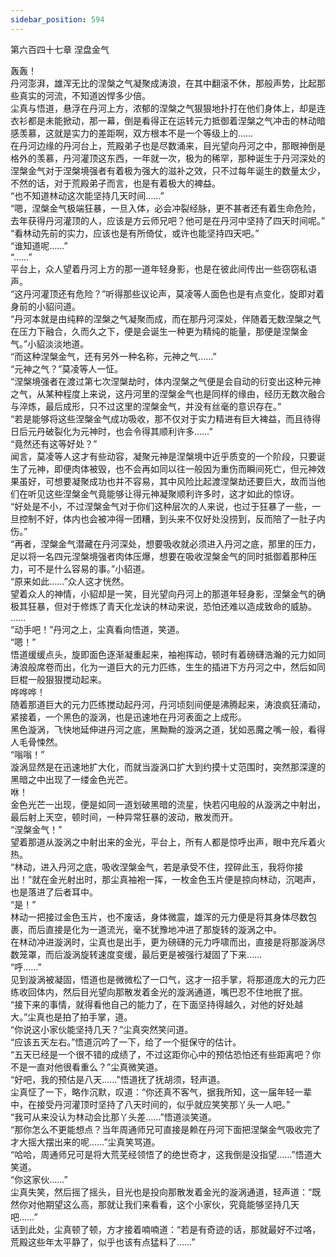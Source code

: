 ```yaml
---
sidebar_position: 594
---
```

 第六百四十七章 涅盘金气


轰轰！  
丹河澎湃，雄浑无比的涅槃之气凝聚成涛浪，在其中翻滚不休，那般声势，比起那些真实的河流，不知道凶悍多少倍。  
尘真与悟道，悬浮在丹河上方，浓郁的涅槃之气狠狠地扑打在他们身体上，却是连衣衫都是未能掀动，那一幕，倒是看得正在运转元力抵御着涅槃之气冲击的林动暗感羡慕，这就是实力的差距啊，双方根本不是一个等级上的……  
在丹河边缘的丹河台上，荒殿弟子也是尽数涌来，目光望向丹河之中，那眼神倒是格外的羡慕，丹河灌顶这东西，一年就一次，极为的稀罕，那种诞生于丹河深处的涅槃金气对于涅槃境强者有着极为强大的滋补之效，只不过每年诞生的数量太少，不然的话，对于荒殿弟子而言，也是有着极大的裨益。  
“也不知道林动这次能坚持几天时间……”  
“嗯，涅槃金气极端狂暴，一旦入体，必会冲裂经脉，更不甚者还有着生命危险，去年获得丹河灌顶的人，应该是方云师兄吧？他可是在丹河中坚持了四天时间呢。”  
“看林动先前的实力，应该也是有所倚仗，或许也能坚持四天吧。”  
“谁知道呢……”  
“……”  
平台上，众人望着丹河上方的那一道年轻身影，也是在彼此间传出一些窃窃私语声。  
“这丹河灌顶还有危险？”听得那些议论声，莫凌等人面色也是有点变化，旋即对着身前的小貂问道。  
“丹河本就是由纯粹的涅槃之气凝聚而成，而在那丹河深处，伴随着无数涅槃之气在压力下融合，久而久之下，便是会诞生一种更为精纯的能量，那便是涅槃金气。”小貂淡淡地道。  
“而这种涅槃金气，还有另外一种名称，元神之气……”  
“元神之气？”莫凌等人一怔。  
“涅槃境强者在渡过第七次涅槃劫时，体内涅槃之气便是会自动的衍变出这种元神之气，从某种程度上来说，这丹河里的涅槃金气也是同样的缘由，经历无数次融合与淬炼，最后成形，只不过这里的涅槃金气，并没有丝毫的意识存在。”  
“若是能够将这些涅槃金气成功吸收，那不仅对于实力精进有巨大裨益，而且待得日后元丹破裂化为元神时，也会令得其顺利许多……”  
“竟然还有这等好处？”  
闻言，莫凌等人这才有些动容，凝聚元神是涅槃境中近乎质变的一个阶段，只要诞生了元神，即便肉体被毁，也不会再如同以往一般因为重伤而瞬间死亡，但元神效果虽好，可想要凝聚成功也并不容易，其中风险比起渡涅槃劫还要巨大，故而当他们在听见这些涅槃金气竟能够让得元神凝聚顺利许多时，这才如此的惊讶。  
“好处是不小，不过涅槃金气对于你们这种层次的人来说，也过于狂暴了一些，一旦控制不好，体内也会被冲得一团糟，到头来不仅好处没捞到，反而陪了一肚子内伤。”  
“再者，涅槃金气潜藏在丹河深处，想要吸收就必须进入丹河之底，那里的压力，足以将一名四元涅槃境强者肉体压爆，想要在吸收涅槃金气的同时抵御着那种压力，可不是什么容易的事。”小貂道。  
“原来如此……”众人这才恍然。  
望着众人的神情，小貂却是一笑，目光望向丹河上的那道年轻身影，涅槃金气的确极其狂暴，但对于修炼了青天化龙诀的林动来说，恐怕还难以造成致命的威胁。  
……  
“动手吧！”丹河之上，尘真看向悟道，笑道。  
“嗯！”  
悟道缓缓点头，旋即面色逐渐凝重起来，袖袍挥动，顿时有着磅礴浩瀚的元力如同涛浪般席卷而出，化为一道巨大的元力匹练，生生的插进下方丹河之中，然后如同巨棍一般狠狠搅动起来。  
哗哗哗！  
随着那道巨大的元力匹练搅动起丹河，丹河顷刻间便是沸腾起来，涛浪疯狂涌动，紧接着，一个黑色的漩涡，也是迅速地在丹河表面之上成形。  
黑色漩涡，飞快地延伸进丹河之底，黑黝黝的漩涡之道，犹如恶魔之嘴一般，看得人毛骨悚然。  
“嗡嗡！”  
漩涡显然是在迅速地扩大化，而就当漩涡口扩大到约摸十丈范围时，突然那深邃的黑暗之中出现了一缕金色光芒。  
咻！  
金色光芒一出现，便是如同一道划破黑暗的流星，快若闪电般的从漩涡之中射出，最后射上天空，顿时间，一种异常狂暴的波动，散发而开。  
“涅槃金气！”  
望着那道从漩涡之中射出来的金光，平台上，所有人都是惊呼出声，眼中充斥着火热。  
“林动，进入丹河之底，吸收涅槃金气，若是承受不住，捏碎此玉，我将你接出！”就在金光射出时，那尘真袖袍一挥，一枚金色玉片便是掠向林动，沉喝声，也是落进了后者耳中。  
“是！”  
林动一把接过金色玉片，也不废话，身体微震，雄浑的元力便是将其身体尽数包裹，而后直接是化为一道流光，毫不犹豫地冲进了那旋转的漩涡之中。  
在林动冲进漩涡时，尘真也是出手，更为磅礴的元力呼啸而出，直接是将那漩涡尽数笼罩，而后漩涡旋转速度变缓，最后更是被强行凝固了下来……  
“呼……”  
见到漩涡被凝固，悟道也是微微松了一口气，这才一招手掌，将那道庞大的元力匹练收回体内，然后目光望向那散发着金光的漩涡通道，嘴巴忍不住地抿了抿。  
“接下来的事情，就得看他自己的能力了，在下面坚持得越久，对他的好处越大。”尘真也是拍了拍手掌，道。  
“你说这小家伙能坚持几天？”尘真突然笑问道。  
“应该五天左右。”悟道沉吟了一下，给了一个挺保守的估计。  
“五天已经是一个很不错的成绩了，不过这距你心中的预估恐怕还有些距离吧？你不是一直对他很看重么？”尘真微笑道。  
“好吧，我的预估是八天……”悟道抚了抚胡须，轻声道。  
尘真怔了一下，略作沉默，叹道：“你还真不客气，据我所知，这一届年轻一辈中，在接受丹河灌顶时坚持了八天时间的，似乎就应笑笑那丫头一人吧。”  
“我可从来没认为林动会比那丫头差……”悟道淡笑道。  
“那你怎么不更能想点？当年周通师兄可直接是赖在丹河下面把涅槃金气吸收完了才大摇大摆出来的呢……”尘真笑骂道。  
“哈哈，周通师兄可是将大荒芜经领悟了的绝世奇才，这我倒是没指望……”悟道大笑道。  
“你这家伙……”  
尘真失笑，然后摇了摇头，目光也是投向那散发着金光的漩涡通道，轻声道：“既然你对他期望这么高，那就让我们来看看，这个小家伙，究竟能够坚持几天吧……”  
话到此处，尘真顿了顿，方才接着喃喃道：“若是有奇迹的话，那就最好不过咯，荒殿这些年太平静了，似乎也该有点猛料了……”  
  
  
